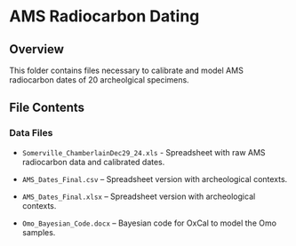 # AMS Radiocarbon Dating

## Overview

This folder contains files necessary to calibrate and model AMS radiocarbon dates of 20 archeolgical specimens.

## File Contents

### Data Files

- `Somerville_ChamberlainDec29_24.xls` - Spreadsheet with raw AMS radiocarbon data and calibrated dates.

- `AMS_Dates_Final.csv` – Spreadsheet version with archeological contexts.

- `AMS_Dates_Final.xlsx` – Spreadsheet version with archeological contexts.

- `Omo_Bayesian_Code.docx` – Bayesian code for OxCal to model the Omo samples.
